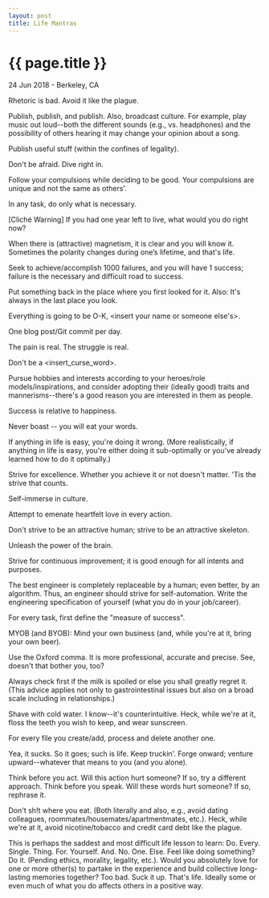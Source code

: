 ```yaml
---
layout: post
title: Life Mantras
---
```


{{ page.title }}
================

<p class="meta">24 Jun 2018 - Berkeley, CA</p>

Rhetoric is bad. Avoid it like the plague.

Publish, publish, and publish. Also, broadcast culture. For example, play music out loud--both the different sounds (e.g., vs. headphones) and the possibility of others hearing it may change your opinion about a song.

Publish useful stuff (within the confines of legality).

Don't be afraid. Dive right in.

Follow your compulsions while deciding to be good. Your compulsions are unique and not the same as others'.

In any task, do only what is necessary.

[Cliché Warning] If you had one year left to live, what would you do right now?

When there is (attractive) magnetism, it is clear and you will know it. Sometimes the polarity changes during one’s lifetime, and that's life.

Seek to achieve/accomplish 1000 failures, and you will have 1 success; failure is the necessary and difficult road to success.

Put something back in the place where you first looked for it. Also: It's always in the last place you look.

Everything is going to be O-K, <insert your name or someone else's>.

One blog post/Git commit per day.

The pain is real. The struggle is real.

Don't be a <insert_curse_word>.

Pursue hobbies and interests according to your heroes/role models/inspirations, and consider adopting their (ideally good) traits and mannerisms--there's a good reason you are interested in them as people.

Success is relative to happiness.

Never boast -- you will eat your words.

If anything in life is easy, you're doing it wrong. (More realistically, if anything in life is easy, you're either doing it sub-optimally or you've already learned how to do it optimally.)

Strive for excellence. Whether you achieve it or not doesn't matter. 'Tis the strive that counts.

Self-immerse in culture.

Attempt to emenate heartfelt love in every action.

Don't strive to be an attractive human; strive to be an attractive skeleton.

Unleash the power of the brain.

Strive for continuous improvement; it is good enough for all intents and purposes.

The best engineer is completely replaceable by a human; even better, by an algorithm. Thus, an engineer should strive for self-automation. Write the engineering specification of yourself (what you do in your job/career).

For every task, first define the "measure of success".

MYOB (and BYOB): Mind your own business (and, while you're at it, bring your own beer).

Use the Oxford comma. It is more professional, accurate and precise. See, doesn't that bother you, too?

Always check first if the milk is spoiled or else you shall greatly regret it. (This advice applies not only to gastrointestinal issues but also on a broad scale including in relationships.)

Shave with cold water. I know--it's counterintuitive. Heck, while we're at it, floss the teeth you wish to keep, and wear sunscreen.

For every file you create/add, process and delete another one.

Yea, it sucks. So it goes; such is life. Keep truckin'. Forge onward; venture upward--whatever that means to you (and you alone).

Think before you act. Will this action hurt someone? If so, try a different approach. Think before you speak. Will these words hurt someone? If so, rephrase it.

Don't sh!t where you eat. (Both literally and also, e.g., avoid dating colleagues, roommates/housemates/apartmentmates, etc.). Heck, while we're at it, avoid nicotine/tobacco and credit card debt like the plague.

This is perhaps the saddest and most difficult life lesson to learn: Do. Every. Single. Thing. For. Yourself. And. No. One. Else. Feel like doing something? Do it. (Pending ethics, morality, legality, etc.). Would you absolutely love for one or more other(s) to partake in the experience and build collective long-lasting memories together? Too bad. Suck it up. That's life. Ideally some or even much of what you do affects others in a positive way.